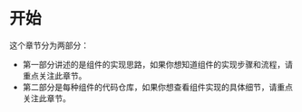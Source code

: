 # 开始

这个章节分为两部分：

- 第一部分讲述的是组件的实现思路，如果你想知道组件的实现步骤和流程，请重点关注此章节。
- 第二部分是每种组件的代码仓库，如果你想查看组件实现的具体细节，请重点关注此章节。
